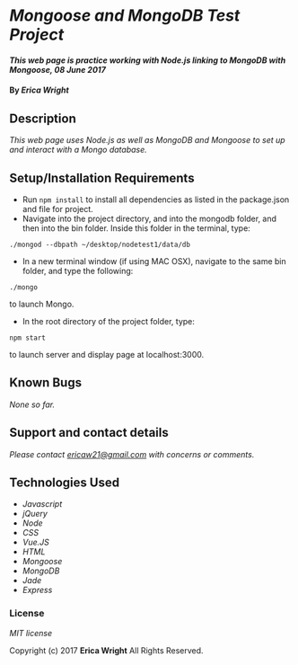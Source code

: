 # _Mongoose and MongoDB Test Project_

#### _This web page is practice working with Node.js linking to MongoDB with Mongoose, 08 June 2017_

#### By _**Erica Wright**_

## Description

_This web page uses Node.js as well as MongoDB and Mongoose to set up and interact with a Mongo database._

## Setup/Installation Requirements

* Run `npm install` to install all dependencies as listed in the package.json and file for project.
* Navigate into the project directory, and into the mongodb folder, and then into the bin folder. Inside this folder in the terminal, type: 
```
./mongod --dbpath ~/desktop/nodetest1/data/db
```
* In a new terminal window (if using MAC OSX), navigate to the same bin folder, and type the following:
```
./mongo
```
to launch Mongo.
* In the root directory of the project folder, type:
```
npm start
```
to launch server and display page at localhost:3000.

## Known Bugs

_None so far._

## Support and contact details

_Please contact ericaw21@gmail.com with concerns or comments._

## Technologies Used

* _Javascript_
* _jQuery_
* _Node_
* _CSS_
* _Vue.JS_
* _HTML_
* _Mongoose_
* _MongoDB_
* _Jade_
* _Express_


### License

*MIT license*

Copyright (c) 2017 **Erica Wright** All Rights Reserved.